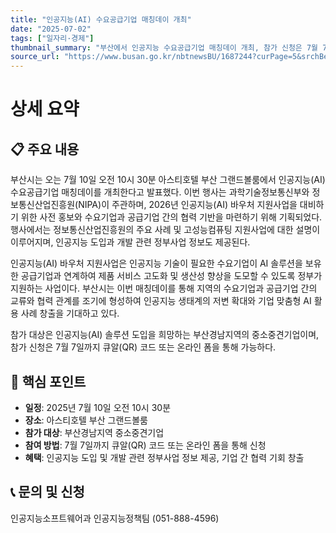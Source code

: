 ```yaml
---
title: "인공지능(AI) 수요공급기업 매칭데이 개최"
date: "2025-07-02"
tags: ["일자리·경제"]
thumbnail_summary: "부산에서 인공지능 수요공급기업 매칭데이 개최, 참가 신청은 7월 7일까지."
source_url: "https://www.busan.go.kr/nbtnewsBU/1687244?curPage=5&srchBeginDt=&srchEndDt=&srchKey=&srchText="
---
```


# 상세 요약

## 📋 주요 내용
부산시는 오는 7월 10일 오전 10시 30분 아스티호텔 부산 그랜드볼룸에서 인공지능(AI) 수요공급기업 매칭데이를 개최한다고 발표했다. 이번 행사는 과학기술정보통신부와 정보통신산업진흥원(NIPA)이 주관하며, 2026년 인공지능(AI) 바우처 지원사업을 대비하기 위한 사전 홍보와 수요기업과 공급기업 간의 협력 기반을 마련하기 위해 기획되었다. 행사에서는 정보통신산업진흥원의 주요 사례 및 고성능컴퓨팅 지원사업에 대한 설명이 이루어지며, 인공지능 도입과 개발 관련 정부사업 정보도 제공된다.

인공지능(AI) 바우처 지원사업은 인공지능 기술이 필요한 수요기업이 AI 솔루션을 보유한 공급기업과 연계하여 제품 서비스 고도화 및 생산성 향상을 도모할 수 있도록 정부가 지원하는 사업이다. 부산시는 이번 매칭데이를 통해 지역의 수요기업과 공급기업 간의 교류와 협력 관계를 조기에 형성하여 인공지능 생태계의 저변 확대와 기업 맞춤형 AI 활용 사례 창출을 기대하고 있다.

참가 대상은 인공지능(AI) 솔루션 도입을 희망하는 부산경남지역의 중소중견기업이며, 참가 신청은 7월 7일까지 큐알(QR) 코드 또는 온라인 폼을 통해 가능하다.

## 🎯 핵심 포인트
- **일정**: 2025년 7월 10일 오전 10시 30분
- **장소**: 아스티호텔 부산 그랜드볼룸
- **참가 대상**: 부산경남지역 중소중견기업
- **참여 방법**: 7월 7일까지 큐알(QR) 코드 또는 온라인 폼을 통해 신청
- **혜택**: 인공지능 도입 및 개발 관련 정부사업 정보 제공, 기업 간 협력 기회 창출

## 📞 문의 및 신청
인공지능소프트웨어과 인공지능정책팀 (051-888-4596)